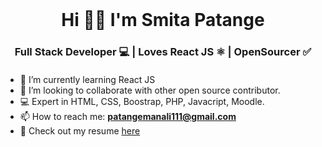 <br/>

<h1 align="center">Hi 👋🏻  I'm Smita Patange</h1>
<h3 align="center"> Full Stack Developer 💻 | Loves React JS ⚛️ | OpenSourcer ✅</h3>
<h4 align="center"></h4>




- 🌱 I’m currently learning React JS
- 👯 I’m looking to collaborate with other open source contributor.
- 💻 Expert in HTML, CSS, Boostrap, PHP, Javacript, Moodle.
- 📫 How to reach me: **patangemanali111@gmail.com**
- 📄 Check out my resume [here]()
 
<br />
<br />

